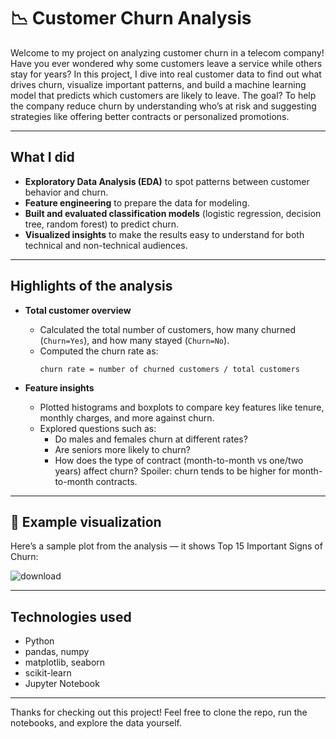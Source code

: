 # 📉 Customer Churn Analysis

Welcome to my project on analyzing customer churn in a telecom company! 
Have you ever wondered why some customers leave a service while others stay for years? In this project, I dive into real customer data to find out what drives churn, visualize important patterns, and build a machine learning model that predicts which customers are likely to leave.
The goal? To help the company reduce churn by understanding who’s at risk and suggesting strategies like offering better contracts or personalized promotions.

---

## What I did

- **Exploratory Data Analysis (EDA)** to spot patterns between customer behavior and churn.
- **Feature engineering** to prepare the data for modeling.
- **Built and evaluated classification models** (logistic regression, decision tree, random forest) to predict churn.
- **Visualized insights** to make the results easy to understand for both technical and non-technical audiences.

---

## Highlights of the analysis

- **Total customer overview**
  - Calculated the total number of customers, how many churned (`Churn=Yes`), and how many stayed (`Churn=No`).
  - Computed the churn rate as:
    ```
    churn rate = number of churned customers / total customers
    ```

- **Feature insights**
  - Plotted histograms and boxplots to compare key features like tenure, monthly charges, and more against churn.
  - Explored questions such as:
    - Do males and females churn at different rates?
    - Are seniors more likely to churn?
    - How does the type of contract (month-to-month vs one/two years) affect churn? Spoiler: churn tends to be higher for month-to-month contracts.

---

## 📸 Example visualization

Here’s a sample plot from the analysis — it shows Top 15 Important Signs of Churn:

![download](https://github.com/user-attachments/assets/4d04e820-f8ad-4681-a466-f541108cd262)

---

## Technologies used

- Python 
- pandas, numpy
- matplotlib, seaborn
- scikit-learn
- Jupyter Notebook

---

Thanks for checking out this project! Feel free to clone the repo, run the notebooks, and explore the data yourself.
